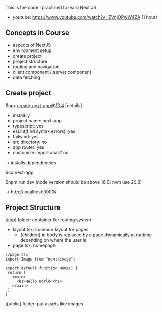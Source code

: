 This is the code I practiced to learn Next JS

- youtube: https://www.youtube.com/watch?v=ZVnjOPwW4ZA (1 hour)

## Concepts in Course
- aspects of NextJS
- environment setup
- create project
- project structure
- routing and navigation
- client component / server component
- data fetching


## Create project
$npx create-next-app@13.4
[details]
- install: y
- project name: next-app
- typescript: yes
- esLint(find syntax errors): yes
- tailwind: yes
- src directory: no
- app router: yes
- customize import alias? no

-> installs dependencies

$cd next-app

$npm run dev (node version should be above 16.8: nvm use 20.9)

-> http://localhost:3000/

## Project Structure
[app] folder: container for routing system
- layout.tsx: common layout for pages
  - {children} in body is replaced by a page dynamically at runtime depending on where the user is
- page.tsx: homepage 
```
//page.tsx
import Image from "next/image";

export default function Home() {
 return (
   <main>
     <h1>Hello World</h1>
   </main>
 );
}
```
[public] folder: put assets like images



